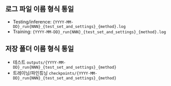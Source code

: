 ## 로그 파일 이름 형식 통일
* Testing/inference:
`{YYYY-MM-DD}_run{NNN}_{test_set_and_settings}_{method}.log`
* Training:
`{YYYY-MM-DD}_run{NNN}_{test_set_and_settings}_{method}.log`
## 저장 폴더 이름 형식 통일
* 테스트
`outputs/{YYYY-MM-DD}_run{NNN}_{test_set_and_settings}_{method}`
* 트레이닝/파인튜닝
`checkpoints/{YYYY-MM-DD}_run{NNN}_{test_set_and_settings}_{method}`
